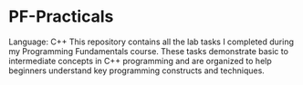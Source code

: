 # PF-Practicals
Language: C++
This repository contains all the lab tasks I completed during my Programming Fundamentals course. These tasks demonstrate basic to intermediate concepts in C++ programming and are organized to help beginners understand key programming constructs and techniques.
